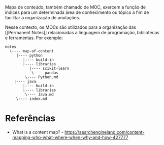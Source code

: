 Mapa de conteúdo, também chamado de MOC, exercem a função de índices para um determinada área de conhecimento ou tópico a fim de facilitar a organização de anotações.

Nesse contexto, os MOCs são utilizados para a organização das [[Permanent Notes]] relacionadas a linguagem de programação, bibliotecas e ferramentas. Por exemplo:

```
notes
  \---- map-of-content
     |---- python
        |---- build-in
        |---- libraries
	       |---- scikit-learn
	        \---- pandas
         \---- Python.md
    |---- java
	    |---- build-in
        |---- libraries
         \---- Java.md
     \---- index.md
```

# Referências
- What is a content map? - https://searchengineland.com/content-mapping-who-what-where-when-why-and-how-427777